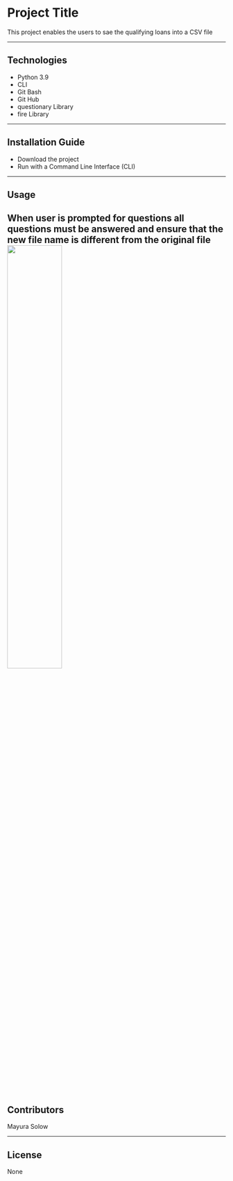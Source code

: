 # Project Title

This project enables the users to sae the qualifying loans into a CSV file

---

## Technologies

*   Python 3.9
*   CLI
*   Git Bash
*   Git Hub
*   questionary Library
*   fire Library
---

## Installation Guide

*   Download the project
*   Run with a Command Line Interface (CLI)
---

## Usage

When user is prompted for questions all questions must be answered and ensure that the new file name is different from the original file
<img src="Screenshot 2022-04-28 124222.png" width="50%" height="50%">
---

## Contributors

Mayura Solow

---

## License

None
